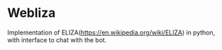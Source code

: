 # Webliza
Implementation of ELIZA(https://en.wikipedia.org/wiki/ELIZA) in python, with interface to chat with the bot.
